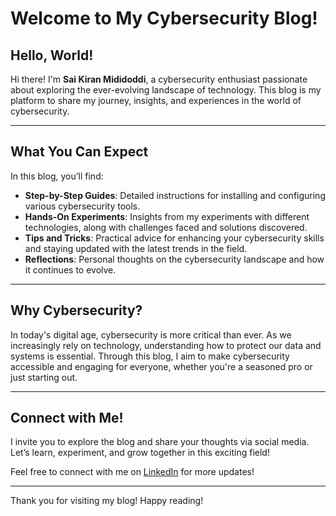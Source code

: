 # Welcome to My Cybersecurity Blog!

## Hello, World!

Hi there! I'm **Sai Kiran Mididoddi**, a cybersecurity enthusiast passionate about exploring the ever-evolving landscape of technology. This blog is my platform to share my journey, insights, and experiences in the world of cybersecurity.

---

## What You Can Expect

In this blog, you’ll find:

- **Step-by-Step Guides**: Detailed instructions for installing and configuring various cybersecurity tools.
- **Hands-On Experiments**: Insights from my experiments with different technologies, along with challenges faced and solutions discovered.
- **Tips and Tricks**: Practical advice for enhancing your cybersecurity skills and staying updated with the latest trends in the field.
- **Reflections**: Personal thoughts on the cybersecurity landscape and how it continues to evolve.

---

## Why Cybersecurity?

In today's digital age, cybersecurity is more critical than ever. As we increasingly rely on technology, understanding how to protect our data and systems is essential. Through this blog, I aim to make cybersecurity accessible and engaging for everyone, whether you're a seasoned pro or just starting out.

---

## Connect with Me!

I invite you to explore the blog and share your thoughts via social media. Let’s learn, experiment, and grow together in this exciting field!

Feel free to connect with me on [LinkedIn](https://www.linkedin.com/in/sai-kiran-mididoddi/) for more updates!

---

Thank you for visiting my blog! Happy reading!

